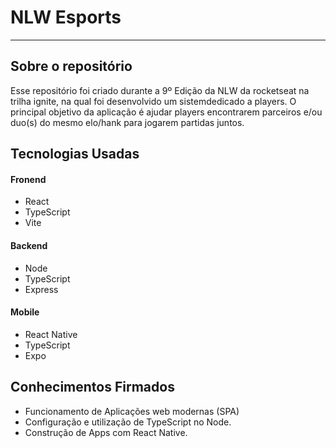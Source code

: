 #  NLW Esports
---
## Sobre o repositório
Esse repositório foi criado durante a 9º Edição da NLW da rocketseat na trilha ignite, na qual foi desenvolvido um sistemdedicado a players.
O principal objetivo da aplicação é ajudar players encontrarem parceiros e/ou duo(s) do mesmo elo/hank para jogarem
partidas juntos.

## Tecnologias Usadas
#### Fronend
- React 
- TypeScript
- Vite 
#### Backend
- Node
- TypeScript
- Express
#### Mobile
- React Native
- TypeScript
- Expo

## Conhecimentos Firmados
- Funcionamento de Aplicações web modernas (SPA)
- Configuração e utilização de TypeScript no Node.
- Construção de Apps com React Native.
